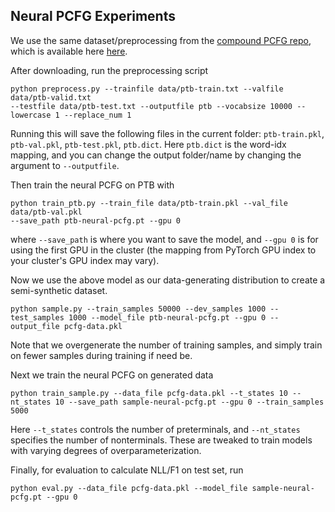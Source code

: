 ## Neural PCFG Experiments

We use the same dataset/preprocessing from the [compound PCFG repo](https://github.com/harvardnlp/compound-pcfg), which is available here [here](https://drive.google.com/file/d/1m4ssitfkWcDSxAE6UYidrP6TlUctSG2D/view?usp=sharing).

After downloading, run the preprocessing script
```
python preprocess.py --trainfile data/ptb-train.txt --valfile data/ptb-valid.txt 
--testfile data/ptb-test.txt --outputfile ptb --vocabsize 10000 --lowercase 1 --replace_num 1
```
Running this will save the following files in the current folder: `ptb-train.pkl`, `ptb-val.pkl`, `ptb-test.pkl`, `ptb.dict`. Here `ptb.dict` is the word-idx mapping, and you can change the output folder/name by changing the argument to `--outputfile`.

Then train the neural PCFG on PTB with
```
python train_ptb.py --train_file data/ptb-train.pkl --val_file data/ptb-val.pkl 
--save_path ptb-neural-pcfg.pt --gpu 0
```
where `--save_path` is where you want to save the model, and `--gpu 0` is for using the first GPU in the cluster (the mapping from PyTorch GPU index to your cluster's GPU index may vary).

Now we use the above model as our data-generating distribution to create a semi-synthetic dataset.

```
python sample.py --train_samples 50000 --dev_samples 1000 --test_samples 1000 --model_file ptb-neural-pcfg.pt --gpu 0 --output_file pcfg-data.pkl
```
Note that we overgenerate the number of training samples, and simply train on fewer samples during training if need be. 

Next we train the neural PCFG on generated data
```
python train_sample.py --data_file pcfg-data.pkl --t_states 10 --nt_states 10 --save_path sample-neural-pcfg.pt --gpu 0 --train_samples 5000
```
Here `--t_states` controls the number of preterminals, and `--nt_states` specifies the number of nonterminals. These are tweaked to train models with varying degrees of overparameterization.

Finally, for evaluation to calculate NLL/F1 on test set, run
```
python eval.py --data_file pcfg-data.pkl --model_file sample-neural-pcfg.pt --gpu 0 
```
